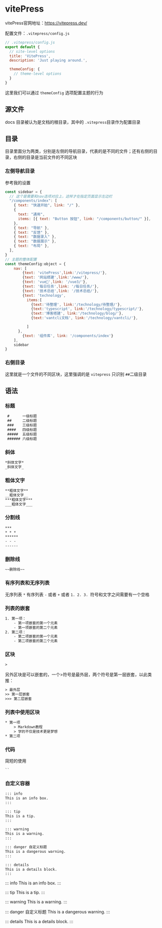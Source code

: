 # vitePress

vitePress官网地址：https://vitepress.dev/

配置文件：`.vitepress/config.js`

```js
// .vitepress/config.js
export default {
  // site-level options
  title: 'VitePress',
  description: 'Just playing around.',

  themeConfig: {
    // theme-level options
  }
}
```
这里我们可以通过 `themeConfig` 选项配置主题的行为

## 源文件
docs 目录被认为是文档的根目录，其中的 `.vitepress`目录作为配置目录

## 目录

目录里面分为两类，分别是左侧的导航目录，代表的是不同的文件；还有右侧的目录，右侧的目录是当前文件的不同区块

### 左侧导航目录

参考我的设置
```js
const sidebar = {
  // 这个是需要和nav选项对应上，这样才在指定页面显示左边栏  
  "/components/index": [
    { text: "快速开始", link: "/" },
    {
      text: "通用",
      items: [{ text: "Button 按钮", link: "/components/button/" }],
    },
    { text: "导航" },
    { text: "反馈" },
    { text: "数据录入" },
    { text: "数据展示" },
    { text: "布局" },
  ],
}
// 主题的整体配置
const themeConfig:object = {
    nav: [
        {text: 'vitePress',link:'/vitepress/'},
        {text: '网站搭建',link:'/www/'},
        {text: 'vue🐴',link: '/vue3/'},
        {text: '每日任务',link: '/每日任务/'},
        {text: '技术总结',link: '/技术总结/'},
        {text: 'technology',
          items:[
            {text:'待整理', link:'/technology/待整理/'},
            {text:'typescript', link:'/technology/typescript/'},
            {text:'博客搭建', link:'/technology/blog/'},
            {text:'vantcli文档', link:'/technology/vantcli/'},

          ]
      },
        {text: '组件库', link: '/components/index'}
    ],
    sidebar
}


```

### 右侧目录

这里就是一个文件的不同区块，这里强调的是 `vitepress` 只识别 `##`二级目录


## 语法

### 标题
```html
 #      一级标题
 ##     二级标题
 ###    三级标题
 ####   四级标题
 #####  五级标题
 ###### 六级标题
```

### 斜体
```html 
*斜体文字*
_斜体文字_
```

### 粗体文字
```html
**粗体文字**
__粗体文字__
***粗体文字***
___粗体文字___
```

### 分割线
```html
***
* * *
******
- - -
------
```
### 删除线
```html
~~删除线~~
```
### 有序列表和无序列表
无序列表 `*`
有序列表 `-` 或者 `+` 或者 `1. 2. 3. `符号和文字之间需要有一个空格


### 列表的嵌套
```html
1. 第一项：
    - 第一项嵌套的第一个元素
    - 第一项嵌套的第二个元素
2. 第二项：
    - 第二项嵌套的第一个元素
    - 第二项嵌套的第二个元素
```

### 区块
```html
> 
```
另外区块是可以嵌套的，一个>符号是最外层，两个符号是第一层嵌套，以此类推：

```html
> 最外层
>> 第一层嵌套
>>> 第二层嵌套
```
### 列表中使用区块
```html
* 第一项
    > Markdown教程
    > 学的不仅是技术更是梦想
* 第二项
```

### 代码
简短的使用
```html
``
```

### 自定义容器

```html
::: info
This is an info box.
:::

::: tip
This is a tip.
:::

::: warning
This is a warning.
:::

::: danger 自定义标题
This is a dangerous warning.
:::

::: details 
This is a details block.
:::
```
::: info
This is an info box.
:::

::: tip
This is a tip.
:::

::: warning
This is a warning.
:::

::: danger 自定义标题
This is a dangerous warning.
:::

::: details
This is a details block.
:::


